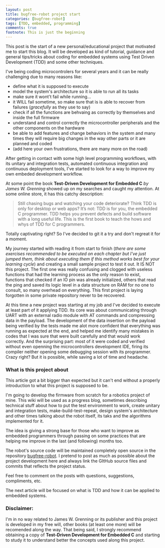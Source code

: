 ```yaml
---
layout: post
title: bugfree-robot project start
categories: [bugfree-robot]
tags: [TDD, embedded, programming]
comments: true
footnote: This is just the beginning
---
```

This post is the start of a new personal/educational project that motivated me to start this blog. It will be developed as kind of tutorial, guidance and general tips/tricks about coding for embedded systems using Test Driven Development (TDD) and some other techniques. 

I've being coding microcontrolers for several years and it can be really challenging due to many reasons like:
- define what it is supposed to execute
- model the system's architecture so it is able to run all its tasks
- make sure it wont't fail while running... 
- it WILL fail sometime, so make sure that is is able to recover from failures (_gracefully_ as they use to say)
- check if all the functions are behvaing as correctly by themselves and inside the full firmware
- understand and control correctly the microcontroller peripherals and the other components on the hardware
- be able to add features and change behaviors in the system and many times they will require big changes in the way other parts or it are planned and coded
- (add here your own frustrations, there are many more on the road)

<!--more-->

After getting in contact with some high level programming workflows, with its unitary and integration tests, automated continuous integration and continuous deployment tools, I've started to look for a way to improve my own embeded development workflow. 

At some point the book **Test-Driven Development for Embedded C** _by James W. Grenning_ showed up on my searches and caught my attention. At some online store, it has this catchy description:

> Still chasing bugs and watching your code deteriorate? Think TDD is only for desktop or web apps? It’s not: TDD is for you, the embedded C programmer. TDD helps you prevent defects and build software with a long useful life. This is the first book to teach the hows and whys of TDD for C programmers.

Totally captivating right? So I've decided to git it a try and don't regreat it for a moment. 

My journey started with reading it from start to finish (_there are some exercises recommended to be executed on each chapter but I've just jumped them, think about executing them if this method works best for your learning cycle_) and creating a small sample project to test it out. It IS NOT this project. The first one was really confusing and clogged with useless functions that had the learning process as the only reason to exist, functions that checked if an IO pin was already initialized, others that read the ping and saved its logic level in a data structure on RAM for no one to consult, so many overhead on everything. This first project is laying forgotten in some private repository never to be recovered. 

At this time a new project was starting at my job and I've decided to execute at least part of it applying TDD. Its core was about communicating through UART with an external radio module with AT commands and compressing data in the payload. The development of the data insertion on the payload being verified by the tests made me alot more confident that everything was running as expected at the end, and helped me identify many mistakes in codes that I was sure that were built carefully and that would work correctly. And the surprising part: most of it were coded and verified without even openning the microcontrollers development IDE, firing its compiler neither opening some debugging session with its programmer. Crazy right? But it is possible, while saving a lot of time and headache. 

### What is this project about
This article got a bit bigger than expected but it can't end without a properly introduction to what this project is supposed to be. 

I'm going to develop the firmware from scratch for a robotics project of mine. This wiki will be used as a progress blog, sometimes describing technical stuff about how to put the test environment to work, create unitary and integration tests, make-build-test-repeat, design system's architecture and other times talking about the robot itself, its taks and the algorithms implemented for it. 

The idea is giving a strong base for those who want to improve as embedded programmers through passing on some practices that are helping me improve in the last (and following) months too. 


The robot's source code will be maintained completely open source in the repository [bugfree-robot](https://github.com/matheusmbar/bugfree_robot). I pretend to post as much as possible about the project development here and always link the GItHub source files and commits that reflects the project status. 

Feel free to comment on the posts with questions, suggestions, compliments, etc.  

The next article will be focused on what is TDD and how it can be applied to embedded systems. 

### Disclaimer: 
I'm in no way related to James W. Grenning or its publisher and this project is developed in my free will, other books (at least one more) will be recomended along the way. That being said, I strongly recommend obtaining a copy of **Test-Driven Development for Embedded C** and starting to study it to understand better the concepts used along this project. 
